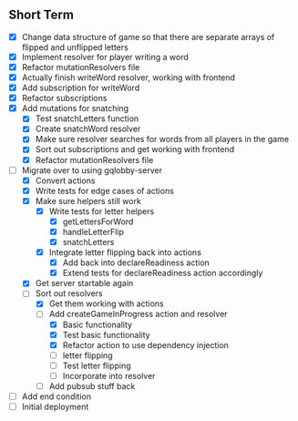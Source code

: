 ## Short Term

- [x] Change data structure of game so that there are separate arrays of flipped and unflipped letters
- [x] Implement resolver for player writing a word
- [x] Refactor mutationResolvers file
- [x] Actually finish writeWord resolver, working with frontend
- [x] Add subscription for writeWord
- [x] Refactor subscriptions
- [x] Add mutations for snatching
    - [x] Test snatchLetters function
    - [x] Create snatchWord resolver
    - [x] Make sure resolver searches for words from all players in the game
    - [x] Sort out subscriptions and get working with frontend
    - [x] Refactor mutationResolvers file
- [ ] Migrate over to using gqlobby-server
    - [x] Convert actions
    - [x] Write tests for edge cases of actions
    - [x] Make sure helpers still work
        - [x] Write tests for letter helpers
            - [x] getLettersForWord
            - [x] handleLetterFlip
            - [x] snatchLetters
        - [x] Integrate letter flipping back into actions
            - [x] Add back into declareReadiness action
            - [x] Extend tests for declareReadiness action accordingly
    - [x] Get server startable again
    - [ ] Sort out resolvers
        - [x] Get them working with actions
        - [ ] Add createGameInProgress action and resolver
            - [x] Basic functionality
            - [x] Test basic functionality
            - [x] Refactor action to use dependency injection
            - [ ] letter flipping
            - [ ] Test letter flipping
            - [ ] Incorporate into resolver
        - [ ] Add pubsub stuff back   
- [ ] Add end condition
- [ ] Initial deployment